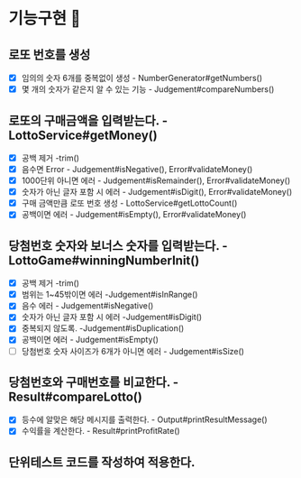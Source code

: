 # 기능구현 🎯

## 로또 번호를 생성

- [x] 임의의 숫자 6개를 중복없이 생성 - NumberGenerator#getNumbers()
- [x] 몇 개의 숫자가 같은지 알 수 있는 기능 - Judgement#compareNumbers()

## 로또의 구매금액을 입력받는다. - LottoService#getMoney()
- [x] 공백 제거 -trim()
- [x] 음수면 Error - Judgement#isNegative(), Error#validateMoney()
- [x] 1000단위 아니면 에러 - Judgement#isRemainder(), Error#validateMoney()
- [x] 숫자가 아닌 글자 포함 시 에러 - Judgement#isDigit(), Error#validateMoney()
- [x] 구매 금액만큼 로또 번호 생성 - LottoService#getLottoCount()
- [x] 공백이면 에러 - Judgement#isEmpty(), Error#validateMoney()
## 당첨번호 숫자와 보너스 숫자를 입력받는다. -LottoGame#winningNumberInit()
- [x] 공백 제거 -trim()
- [x] 범위는 1~45밖이면 에러 -Judgement#isInRange()
- [x] 음수 에러 - Judgement#isNegative()
- [x] 숫자가 아닌 글자 포함 시 에러 -Judgement#isDigit()
- [x] 중복되지 않도록. -Judgement#isDuplication()
- [x] 공백이면 에러 - Judgement#isEmpty()
- [ ] 당첨번호 숫자 사이즈가 6개가 아니면 에러 - Judgement#isSize()
## 당첨번호와 구매번호를 비교한다. - Result#compareLotto()
- [x] 등수에 알맞은 해당 메시지를 출력한다. - Output#printResultMessage()
- [x] 수익률을 계산한다. - Result#printProfitRate()

## 단위테스트 코드를 작성하여 적용한다.